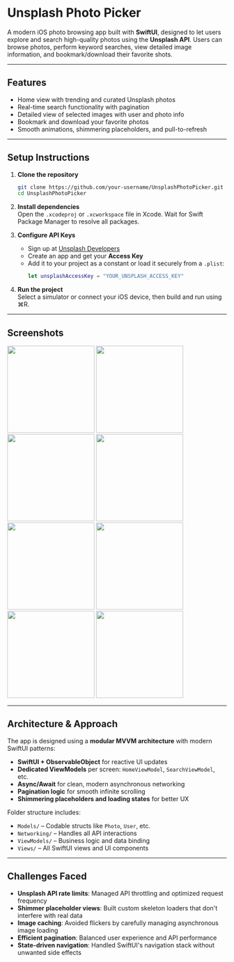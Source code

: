 # Unsplash Photo Picker

A modern iOS photo browsing app built with **SwiftUI**, designed to let users explore and search high-quality photos using the **Unsplash API**. Users can browse photos, perform keyword searches, view detailed image information, and bookmark/download their favorite shots.

---

## Features

- Home view with trending and curated Unsplash photos  
- Real-time search functionality with pagination  
- Detailed view of selected images with user and photo info  
- Bookmark and download your favorite photos  
- Smooth animations, shimmering placeholders, and pull-to-refresh  

---

## Setup Instructions

1. **Clone the repository**  
   ```bash
   git clone https://github.com/your-username/UnsplashPhotoPicker.git
   cd UnsplashPhotoPicker
   ```

2. **Install dependencies**  
   Open the `.xcodeproj` or `.xcworkspace` file in Xcode. Wait for Swift Package Manager to resolve all packages.

3. **Configure API Keys**  
   - Sign up at [Unsplash Developers](https://unsplash.com/developers)  
   - Create an app and get your **Access Key**  
   - Add it to your project as a constant or load it securely from a `.plist`:
     ```swift
     let unsplashAccessKey = "YOUR_UNSPLASH_ACCESS_KEY"
     ```

4. **Run the project**  
   Select a simulator or connect your iOS device, then build and run using ⌘R.

---

## Screenshots

  <img src="https://github.com/user-attachments/assets/e7cbdac4-9aaf-4dfb-83cd-1a9ae6250c41" width="200"/>
  <img src="https://github.com/user-attachments/assets/f6dc2825-bbe3-49db-9da6-6e954d4bb793" width="200"/>
  <img src="https://github.com/user-attachments/assets/9fa46540-a4f4-4ee3-bf69-e33c0a1b22c2" width="200"/>
  <img src="https://github.com/user-attachments/assets/ecbdcb86-ff4c-40e5-9dde-381e3c17ad88" width="200"/>
  <img src="https://github.com/user-attachments/assets/4e9de61b-c630-4ad7-94f5-d2720b338a44" width="200"/>
  <img src="https://github.com/user-attachments/assets/bbf21bc3-ecd1-43de-944c-1858bd74ecb5" width="200"/>
  <img src="https://github.com/user-attachments/assets/a3eb0e03-2a91-44dc-93b1-fba162b2d866" width="200"/>
  <img src="https://github.com/user-attachments/assets/324ea753-654f-4fa1-b5ab-716f8d1bc77e" width="200"/>

---

## Architecture & Approach

The app is designed using a **modular MVVM architecture** with modern SwiftUI patterns:

- **SwiftUI + ObservableObject** for reactive UI updates  
- **Dedicated ViewModels** per screen: `HomeViewModel`, `SearchViewModel`, etc.  
- **Async/Await** for clean, modern asynchronous networking  
- **Pagination logic** for smooth infinite scrolling  
- **Shimmering placeholders and loading states** for better UX  

Folder structure includes:

- `Models/` – Codable structs like `Photo`, `User`, etc.  
- `Networking/` – Handles all API interactions  
- `ViewModels/` – Business logic and data binding  
- `Views/` – All SwiftUI views and UI components  

---

## Challenges Faced

- **Unsplash API rate limits**: Managed API throttling and optimized request frequency  
- **Shimmer placeholder views**: Built custom skeleton loaders that don't interfere with real data  
- **Image caching**: Avoided flickers by carefully managing asynchronous image loading  
- **Efficient pagination**: Balanced user experience and API performance  
- **State-driven navigation**: Handled SwiftUI's navigation stack without unwanted side effects  
